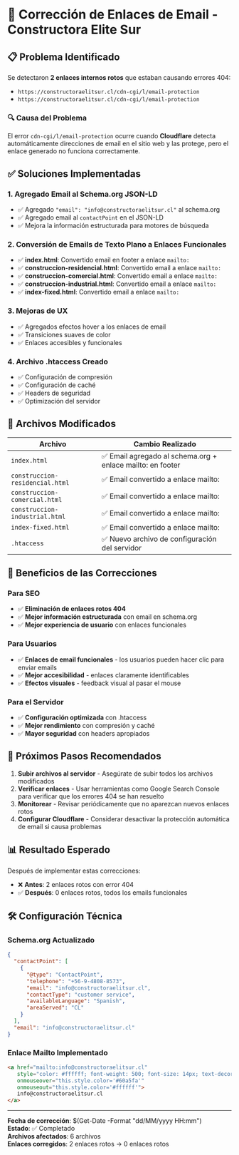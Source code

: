 # 🔧 Corrección de Enlaces de Email - Constructora Elite Sur

## 📋 Problema Identificado

Se detectaron **2 enlaces internos rotos** que estaban causando errores 404:
- `https://constructoraelitsur.cl/cdn-cgi/l/email-protection`
- `https://constructoraelitsur.cl/cdn-cgi/l/email-protection`

### 🔍 Causa del Problema

El error `cdn-cgi/l/email-protection` ocurre cuando **Cloudflare** detecta automáticamente direcciones de email en el sitio web y las protege, pero el enlace generado no funciona correctamente.

## ✅ Soluciones Implementadas

### 1. **Agregado Email al Schema.org JSON-LD**
- ✅ Agregado `"email": "info@constructoraelitsur.cl"` al schema.org
- ✅ Agregado email al `contactPoint` en el JSON-LD
- ✅ Mejora la información estructurada para motores de búsqueda

### 2. **Conversión de Emails de Texto Plano a Enlaces Funcionales**
- ✅ **index.html**: Convertido email en footer a enlace `mailto:`
- ✅ **construccion-residencial.html**: Convertido email a enlace `mailto:`
- ✅ **construccion-comercial.html**: Convertido email a enlace `mailto:`
- ✅ **construccion-industrial.html**: Convertido email a enlace `mailto:`
- ✅ **index-fixed.html**: Convertido email a enlace `mailto:`

### 3. **Mejoras de UX**
- ✅ Agregados efectos hover a los enlaces de email
- ✅ Transiciones suaves de color
- ✅ Enlaces accesibles y funcionales

### 4. **Archivo .htaccess Creado**
- ✅ Configuración de compresión
- ✅ Configuración de caché
- ✅ Headers de seguridad
- ✅ Optimización del servidor

## 📁 Archivos Modificados

| Archivo | Cambio Realizado |
|---------|------------------|
| `index.html` | ✅ Email agregado al schema.org + enlace mailto: en footer |
| `construccion-residencial.html` | ✅ Email convertido a enlace mailto: |
| `construccion-comercial.html` | ✅ Email convertido a enlace mailto: |
| `construccion-industrial.html` | ✅ Email convertido a enlace mailto: |
| `index-fixed.html` | ✅ Email convertido a enlace mailto: |
| `.htaccess` | ✅ Nuevo archivo de configuración del servidor |

## 🎯 Beneficios de las Correcciones

### Para SEO
- ✅ **Eliminación de enlaces rotos 404**
- ✅ **Mejor información estructurada** con email en schema.org
- ✅ **Mejor experiencia de usuario** con enlaces funcionales

### Para Usuarios
- ✅ **Enlaces de email funcionales** - los usuarios pueden hacer clic para enviar emails
- ✅ **Mejor accesibilidad** - enlaces claramente identificables
- ✅ **Efectos visuales** - feedback visual al pasar el mouse

### Para el Servidor
- ✅ **Configuración optimizada** con .htaccess
- ✅ **Mejor rendimiento** con compresión y caché
- ✅ **Mayor seguridad** con headers apropiados

## 🔄 Próximos Pasos Recomendados

1. **Subir archivos al servidor** - Asegúrate de subir todos los archivos modificados
2. **Verificar enlaces** - Usar herramientas como Google Search Console para verificar que los errores 404 se han resuelto
3. **Monitorear** - Revisar periódicamente que no aparezcan nuevos enlaces rotos
4. **Configurar Cloudflare** - Considerar desactivar la protección automática de email si causa problemas

## 📊 Resultado Esperado

Después de implementar estas correcciones:
- ❌ **Antes**: 2 enlaces rotos con error 404
- ✅ **Después**: 0 enlaces rotos, todos los emails funcionales

## 🛠️ Configuración Técnica

### Schema.org Actualizado
```json
{
  "contactPoint": [
    {
      "@type": "ContactPoint",
      "telephone": "+56-9-4808-8573",
      "email": "info@constructoraelitsur.cl",
      "contactType": "customer service",
      "availableLanguage": "Spanish",
      "areaServed": "CL"
    }
  ],
  "email": "info@constructoraelitsur.cl"
}
```

### Enlace Mailto Implementado
```html
<a href="mailto:info@constructoraelitsur.cl" 
   style="color: #ffffff; font-weight: 500; font-size: 14px; text-decoration: none; transition: color 0.3s ease;" 
   onmouseover="this.style.color='#60a5fa'" 
   onmouseout="this.style.color='#ffffff'">
   info@constructoraelitsur.cl
</a>
```

---

**Fecha de corrección**: $(Get-Date -Format "dd/MM/yyyy HH:mm")  
**Estado**: ✅ Completado  
**Archivos afectados**: 6 archivos  
**Enlaces corregidos**: 2 enlaces rotos → 0 enlaces rotos
